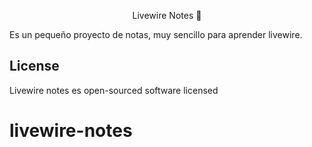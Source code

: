 <p align="center">Livewire Notes 📝</p>

Es un pequeño proyecto de notas, muy sencillo para aprender livewire.

## License

Livewire notes es open-sourced software licensed

# livewire-notes
